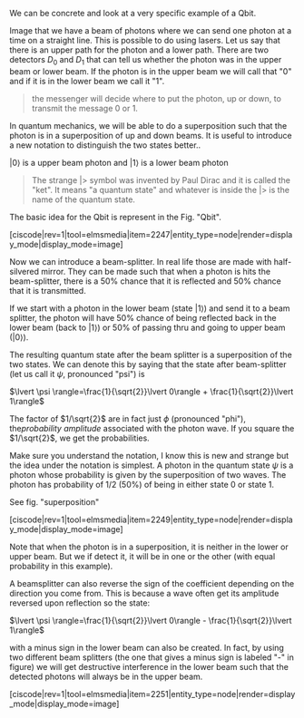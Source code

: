 We can be concrete and look at a very specific example of a Qbit. 

Image that we have a beam of photons where we can send one photon at a time on a straight line. This is possible to do using lasers. Let us say that there is an upper path for the photon and a lower path. There are two detectors $D_0$ and $D_1$ that can tell us whether the photon was in the upper beam or lower beam. If the photon is in the upper beam we will call that "0" and if it is in the lower beam we call it "1".

> the messenger will decide where to put the photon, up or down, to transmit the message 0 or 1.  

In quantum mechanics, we will be able to do a superposition such that the photon is in a superposition of up and down beams. It is useful to introduce a new notation to distinguish the two states better.. 

$\lvert 0\rangle$ is a upper beam photon and 
$\lvert 1\rangle$ is a lower beam photon

> The strange |\> symbol was invented by Paul Dirac and it is called the "ket". It means "a quantum state" and whatever is inside the |\> is the name of the quantum state. 

The basic idea for the Qbit is represent in the Fig. "Qbit". 

[ciscode|rev=1|tool=elmsmedia|item=2247|entity_type=node|render=display_mode|display_mode=image]

Now we can introduce a beam-splitter. In real life those are made with half-silvered mirror. They can be made such that when a photon is hits the beam-splitter, there is a 50% chance that it is reflected and 50% chance that it is transmitted. 

If we start with a photon in the lower beam (state $\lvert 1\rangle$) and send it to a beam splitter, the photon will have 50% chance of being reflected back in the lower beam (back to $\lvert 1\rangle$) or 50% of passing thru and going to upper beam ($\lvert 0\rangle$).  

The resulting quantum state after the beam splitter is a superposition of the two states. We can denote this by saying that the state after beam-splitter (let us call it $\psi$, pronounced "psi") is 

$\lvert \psi \rangle=\frac{1}{\sqrt{2}}\lvert 0\rangle + \frac{1}{\sqrt{2}}\lvert 1\rangle$

The factor of $1/\sqrt{2}$ are in fact just $\phi$ (pronounced "phi"), the*probability amplitude* associated with the photon wave. If you square the $1/\sqrt{2}$, we get the probabilities. 

Make sure you understand the notation, I know this is new and strange but the idea under the notation is simplest. A photon in the quantum state $\psi$ is a photon whose probability is given by the superposition of two waves.  The photon has probability of 1/2 (50%) of being in either state 0 or state 1. 

See fig. "superposition"

[ciscode|rev=1|tool=elmsmedia|item=2249|entity_type=node|render=display_mode|display_mode=image]

Note that when the photon is in a superposition, it is neither in the lower or upper beam. But we if detect it, it will be in one or the other (with equal probability in this example). 

A beamsplitter can also reverse the sign of the coefficient depending on the direction you come from. This is because a wave often get its amplitude reversed upon reflection so the state: 

$\lvert \psi \rangle=\frac{1}{\sqrt{2}}\lvert 0\rangle - \frac{1}{\sqrt{2}}\lvert 1\rangle$

with a minus sign in the lower beam can also be created. In fact, by using two different beam splitters (the one that gives a minus sign is labeled "-" in figure) we will get destructive interference in the lower beam such that the detected photons will always be in the upper beam. 

[ciscode|rev=1|tool=elmsmedia|item=2251|entity_type=node|render=display_mode|display_mode=image]
